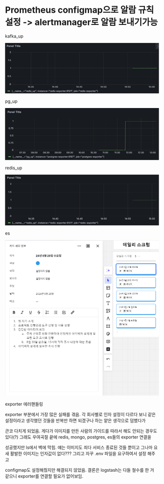 # Prometheus configmap으로 알람 규칙 설정 -> alertmanager로 알람 보내기가능




kafka_up

![alt text](image-2.png)

pg_up

![alt text](image.png)

redis_up

![alt text](image-1.png)

es

![alt text](image-3.png)



exporter 에러핸들링

exporter 부분에서 가장 많은 실패를 겪음. 각 회사별로 인자 설정이 다르다 보니 같은 설정이라고 생각했던 것들을 반복만 하면 되겠구나 하는 얕은 생각으로 덤볐다가 

큰코 다치게 되었음. 게다가 이미지를 만든 사람의 가이드를 따라서 해도 안되는 경우도 있다(?) 그래도 우여곡절 끝에 redis, mongo, postgres, es들의 exporter 연결을

성공했지만 ls에서 벽에 막힘. 얘는 이미지도 죄다 서비스 종료된 것들 뿐이고 그나마 요새 활발한 이미지는 인자값이 없다??? 그리고 자꾸 .env 파일을 요구하여서 설정 해주고

configmap도 설정해줬지만 해결되지 않았음. 결론은 logstash는 다들 철수를 한 거 같으니 exporter를 연결할 필요가 없어보임.